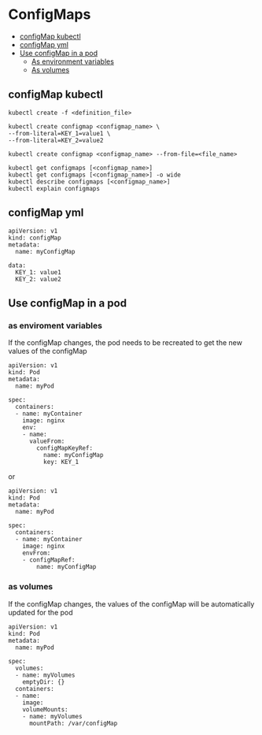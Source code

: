 # ConfigMaps

- [configMap kubectl](https://github.com/Ariel-Yu/knowledge-bases/blob/master/kubernetes/3.6.2-configMaps.md#configmap-kubectl)
- [configMap yml](https://github.com/Ariel-Yu/knowledge-bases/blob/master/kubernetes/3.6.2-configMaps.md#configmap-yml)
- [Use configMap in a pod](https://github.com/Ariel-Yu/knowledge-bases/blob/master/kubernetes/3.6.2-configMaps.md#use-configmap-in-a-pod)
  - [As environment variables](https://github.com/Ariel-Yu/knowledge-bases/blob/master/kubernetes/3.6.2-configMaps.md#as-enviroment-variables)
  - [As volumes](https://github.com/Ariel-Yu/knowledge-bases/blob/master/kubernetes/3.6.2-configMaps.md#as-volumes)

## configMap kubectl
```
kubectl create -f <definition_file>

kubectl create configmap <configmap_name> \
--from-literal=KEY_1=value1 \
--from-literal=KEY_2=value2

kubectl create configmap <configmap_name> --from-file=<file_name>

kubectl get configmaps [<configmap_name>]
kubectl get configmaps [<configmap_name>] -o wide
kubectl describe configmaps [<configmap_name>]
kubectl explain configmaps
```

## configMap yml
```
apiVersion: v1
kind: configMap
metadata:
  name: myConfigMap

data:
  KEY_1: value1
  KEY_2: value2
```

## Use configMap in a pod

### as enviroment variables
If the configMap changes, the pod needs to be recreated to get the new values of the configMap

```
apiVersion: v1
kind: Pod
metadata:
  name: myPod
  
spec:
  containers:
  - name: myContainer
    image: nginx
    env:
    - name:
      valueFrom:
        configMapKeyRef:
          name: myConfigMap
          key: KEY_1
```

or 

```
apiVersion: v1
kind: Pod
metadata:
  name: myPod
  
spec:
  containers:
  - name: myContainer
    image: nginx
    envFrom:
    - configMapRef:
        name: myConfigMap
```

### as volumes
If the configMap changes, the values of the configMap will be automatically updated for the pod

```
apiVersion: v1
kind: Pod
metadata:
  name: myPod
  
spec:
  volumes:
  - name: myVolumes
    emptyDir: {}
  containers:
  - name:
    image:
    volumeMounts:
    - name: myVolumes
      mountPath: /var/configMap
```
